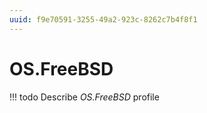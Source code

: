 ```yaml
---
uuid: f9e70591-3255-49a2-923c-8262c7b4f8f1
---
```



# OS.FreeBSD


<!-- prettier-ignore -->
!!! todo
    Describe *OS.FreeBSD* profile

